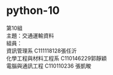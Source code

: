 # python-10
第10組<br>
主題：交通運輸資料<br>
組員：<br>
資訊管理系 C111118128張任沂<br>
化學工程與材料工程系 C110146229郭靜穎<br>
電腦與通訊工程 C110110236 張凱畯<br>

